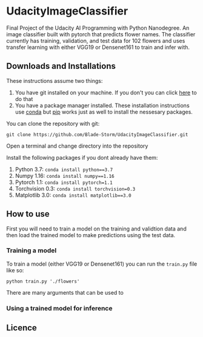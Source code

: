 # UdacityImageClassifier
Final Project of the Udacity AI Programming with Python Nanodegree.
An image classifier built with pytorch that predicts flower names. The classifier currently has training, validation, and test data for 102 flowers and uses transfer learning with either VGG19 or Densenet161 to train and infer with.

## Downloads and Installations
These instructions assume two things: 
1. You have git installed on your machine. If you don't you can click [here](https://git-scm.com/book/en/v2/Getting-Started-Installing-Git) to do that
2. You have a package manager installed. These installation instructions use [conda](https://docs.conda.io/en/latest/) but [pip](https://pypi.org/project/pip/) works just as well to install the nessesary packages.


You can clone the repository with git:

`git clone https://github.com/Blade-Storm/UdacityImageClassifier.git`

Open a terminal and change directory into the repository

Install the following packages if you dont already have them:
1. Python 3.7: `conda install python==3.7` 
2. Numpy 1.16: `conda install numpy==1.16`
3. Pytorch 1.1: `conda install pytorch=1.1`
4. Torchvision 0.3: `conda install torchvision=0.3`
5. Matplotlib 3.0: `conda install matplotlib==3.0`


## How to use
First you will need to train a model on the training and validtion data and then load the trained model to make predictions using the test data.

### Training a model
To train a model (either VGG19 or Densenet161) you can run the `train.py` file like so:

`python train.py './flowers'` 

There are many arguments that can be used to 


### Using a trained model for inference


## Licence
